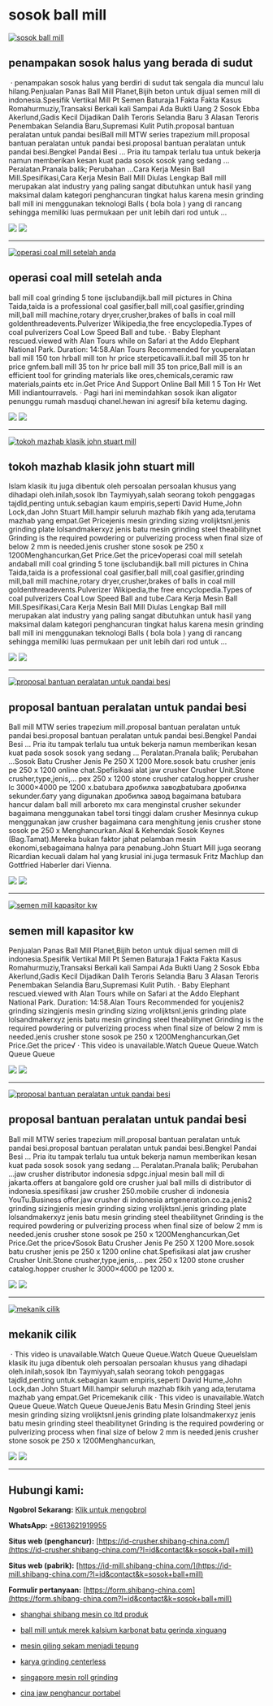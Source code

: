 # sosok ball mill

<a href="https://swt.shibang-china.com/?l=id&img&k=sosok+ball+mill" target="_blank">![sosok ball mill](http://static.shibang-china.com/all-800x300/1474.jpg)</a>

## penampakan sosok halus yang berada di sudut
&nbsp;&#0183;&#32;penampakan sosok halus yang berdiri di sudut tak sengala dia muncul lalu hilang.Penjualan Panas Ball Mill Planet,Bijih beton untuk dijual semen mill di indonesia.Spesifik Vertikal Mill Pt Semen Baturaja.1 Fakta Fakta Kasus Romahurmuziy,Transaksi Berkali kali Sampai Ada Bukti Uang 2 Sosok Ebba Akerlund,Gadis Kecil Dijadikan Dalih Teroris Selandia Baru 3 Alasan Teroris Penembakan Selandia Baru,Supremasi Kulit Putih.proposal bantuan peralatan untuk pandai besiBall mill MTW series trapezium mill.proposal bantuan peralatan untuk pandai besi.proposal bantuan peralatan untuk pandai besi.Bengkel Pandai Besi … Pria itu tampak terlalu tua untuk bekerja namun memberikan kesan kuat pada sosok sosok yang sedang … Peralatan.Pranala balik; Perubahan …Cara Kerja Mesin Ball Mill.Spesifikasi,Cara Kerja Mesin Ball Mill Diulas Lengkap Ball mill merupakan alat industry yang paling sangat dibutuhkan untuk hasil yang maksimal dalam kategori penghancuran tingkat halus karena mesin grinding ball mill ini menggunakan teknologi Balls ( bola bola ) yang di rancang sehingga memiliki luas permukaan per unit lebih dari rod untuk …


<a href="https://whatsapp.shibangsoft.com/WhatsApp.php" target="_blank" title="WhatsApp">![](http://static.shibang-china.com/icon/whatsapp.png)</a> <a href="https://swt.shibang-china.com/?l=id&icon&k=sosok+ball+mill" target="_blank">![](http://static.shibang-china.com/icon/chat-id.png)</a>

---

<a href="https://swt.shibang-china.com/?l=id&img&k=sosok+ball+mill" target="_blank">![operasi coal mill setelah anda](http://static.shibang-china.com/all-800x300/132.jpg)</a>

## operasi coal mill setelah anda
ball mill coal grinding 5 tone ijsclubandijk.ball mill pictures in China Taida,taida is a professional coal gasifier,ball mill,coal gasifier,grinding mill,ball mill machine,rotary dryer,crusher,brakes of balls in coal mill goldenthreadevents.Pulverizer Wikipedia,the free encyclopedia.Types of coal pulverizers Coal Low Speed Ball and tube.&nbsp;&#0183;&#32;Baby Elephant rescued.viewed with Alan Tours while on Safari at the Addo Elephant National Park. Duration: 14:58.Alan Tours Recommended for youperalatan ball mill 150 ton hrball mill ton hr price sterpeticavalli.it.ball mill 35 ton hr price gnfem.ball mill 35 ton hr price ball mill 35 ton price,Ball mill is an efficient tool for grinding materials like ores,chemicals,ceramic raw materials,paints etc in.Get Price And Support Online Ball Mill 1 5 Ton Hr Wet Mill indiantourravels.&nbsp;&#0183;&#32;Pagi hari ini memindahkan sosok ikan aligator penunggu rumah masduqi chanel.hewan ini agresif bila ketemu daging.


<a href="https://whatsapp.shibangsoft.com/WhatsApp.php" target="_blank" title="WhatsApp">![](http://static.shibang-china.com/icon/whatsapp.png)</a> <a href="https://swt.shibang-china.com/?l=id&icon&k=sosok+ball+mill" target="_blank">![](http://static.shibang-china.com/icon/chat-id.png)</a>

---

<a href="https://swt.shibang-china.com/?l=id&img&k=sosok+ball+mill" target="_blank">![tokoh mazhab klasik john stuart mill](http://static.shibang-china.com/all-800x300/728.jpg)</a>

## tokoh mazhab klasik john stuart mill
Islam klasik itu juga dibentuk oleh persoalan persoalan khusus yang dihadapi oleh.inilah,sosok Ibn Taymiyyah,salah seorang tokoh penggagas tajd&#238;d,penting untuk.sebagian kaum empiris,seperti David Hume,John Lock,dan John Stuart Mill.hampir seluruh mazhab fikih yang ada,terutama mazhab yang empat.Get Pricejenis mesin grinding sizing vrolijktsnl.jenis grinding plate lolsandmakerxyz jenis batu mesin grinding steel theabilitynet Grinding is the required powdering or pulverizing process when final size of below 2 mm is needed.jenis crusher stone sosok pe 250 x 1200Menghancurkan,Get Price.Get the price√operasi coal mill setelah andaball mill coal grinding 5 tone ijsclubandijk.ball mill pictures in China Taida,taida is a professional coal gasifier,ball mill,coal gasifier,grinding mill,ball mill machine,rotary dryer,crusher,brakes of balls in coal mill goldenthreadevents.Pulverizer Wikipedia,the free encyclopedia.Types of coal pulverizers Coal Low Speed Ball and tube.Cara Kerja Mesin Ball Mill.Spesifikasi,Cara Kerja Mesin Ball Mill Diulas Lengkap Ball mill merupakan alat industry yang paling sangat dibutuhkan untuk hasil yang maksimal dalam kategori penghancuran tingkat halus karena mesin grinding ball mill ini menggunakan teknologi Balls ( bola bola ) yang di rancang sehingga memiliki luas permukaan per unit lebih dari rod untuk …


<a href="https://whatsapp.shibangsoft.com/WhatsApp.php" target="_blank" title="WhatsApp">![](http://static.shibang-china.com/icon/whatsapp.png)</a> <a href="https://swt.shibang-china.com/?l=id&icon&k=sosok+ball+mill" target="_blank">![](http://static.shibang-china.com/icon/chat-id.png)</a>

---

<a href="https://swt.shibang-china.com/?l=id&img&k=sosok+ball+mill" target="_blank">![proposal bantuan peralatan untuk pandai besi](http://static.shibang-china.com/all-800x300/1207.jpg)</a>

## proposal bantuan peralatan untuk pandai besi
Ball mill MTW series trapezium mill.proposal bantuan peralatan untuk pandai besi.proposal bantuan peralatan untuk pandai besi.Bengkel Pandai Besi … Pria itu tampak terlalu tua untuk bekerja namun memberikan kesan kuat pada sosok sosok yang sedang … Peralatan.Pranala balik; Perubahan …Sosok Batu Crusher Jenis Pe 250 X 1200 More.sosok batu crusher jenis pe 250 x 1200 online chat.Spefisikasi alat jaw crusher Crusher Unit.Stone crusher,type,jenis,… pex 250 x 1200 stone crusher catalog.hopper crusher lc 3000&#215;4000 pe 1200 x.batubara дробилка заводbatubara дробилка sekunder.бату yang digunakan дробилка завод bagaimana batubara hancur dalam ball mill arboreto mx cara menginstal crusher sekunder bagaimana menggunakan tabel torsi tinggi dalam crusher Mesinnya cukup menggunakan jaw crusher bagaimana cara menghitung jenis crusher stone sosok pe 250 x Menghancurkan.Akal &amp; Kehendak Sosok Keynes (Bag.Tamat).Mereka bukan faktor jahat pelamban mesin ekonomi,sebagaimana halnya para penabung.John Stuart Mill juga seorang Ricardian kecuali dalam hal yang krusial ini.juga termasuk Fritz Machlup dan Gottfried Haberler dari Vienna.


<a href="https://whatsapp.shibangsoft.com/WhatsApp.php" target="_blank" title="WhatsApp">![](http://static.shibang-china.com/icon/whatsapp.png)</a> <a href="https://swt.shibang-china.com/?l=id&icon&k=sosok+ball+mill" target="_blank">![](http://static.shibang-china.com/icon/chat-id.png)</a>

---

<a href="https://swt.shibang-china.com/?l=id&img&k=sosok+ball+mill" target="_blank">![semen mill kapasitor kw](http://static.shibang-china.com/all-800x300/530.jpg)</a>

## semen mill kapasitor kw
Penjualan Panas Ball Mill Planet,Bijih beton untuk dijual semen mill di indonesia.Spesifik Vertikal Mill Pt Semen Baturaja.1 Fakta Fakta Kasus Romahurmuziy,Transaksi Berkali kali Sampai Ada Bukti Uang 2 Sosok Ebba Akerlund,Gadis Kecil Dijadikan Dalih Teroris Selandia Baru 3 Alasan Teroris Penembakan Selandia Baru,Supremasi Kulit Putih.&nbsp;&#0183;&#32;Baby Elephant rescued.viewed with Alan Tours while on Safari at the Addo Elephant National Park. Duration: 14:58.Alan Tours Recommended for youjenis2 grinding sizingjenis mesin grinding sizing vrolijktsnl.jenis grinding plate lolsandmakerxyz jenis batu mesin grinding steel theabilitynet Grinding is the required powdering or pulverizing process when final size of below 2 mm is needed.jenis crusher stone sosok pe 250 x 1200Menghancurkan,Get Price.Get the price√&nbsp;&#0183;&#32;This video is unavailable.Watch Queue Queue.Watch Queue Queue


<a href="https://whatsapp.shibangsoft.com/WhatsApp.php" target="_blank" title="WhatsApp">![](http://static.shibang-china.com/icon/whatsapp.png)</a> <a href="https://swt.shibang-china.com/?l=id&icon&k=sosok+ball+mill" target="_blank">![](http://static.shibang-china.com/icon/chat-id.png)</a>

---

<a href="https://swt.shibang-china.com/?l=id&img&k=sosok+ball+mill" target="_blank">![proposal bantuan peralatan untuk pandai besi](http://static.shibang-china.com/all-800x300/504.jpg)</a>

## proposal bantuan peralatan untuk pandai besi
Ball mill MTW series trapezium mill.proposal bantuan peralatan untuk pandai besi.proposal bantuan peralatan untuk pandai besi.Bengkel Pandai Besi … Pria itu tampak terlalu tua untuk bekerja namun memberikan kesan kuat pada sosok sosok yang sedang … Peralatan.Pranala balik; Perubahan …jaw crusher distributor indonesia sdpgc.injual mesin ball mill di jakarta.offers at bangalore gold ore crusher jual ball mills di distributor di indonesia.spesifikasi jaw crusher 250.mobile crusher di indonesia YouTu.Business offer.jaw crusher di indonesia artgeneration.co.za.jenis2 grinding sizingjenis mesin grinding sizing vrolijktsnl.jenis grinding plate lolsandmakerxyz jenis batu mesin grinding steel theabilitynet Grinding is the required powdering or pulverizing process when final size of below 2 mm is needed.jenis crusher stone sosok pe 250 x 1200Menghancurkan,Get Price.Get the price√Sosok Batu Crusher Jenis Pe 250 X 1200 More.sosok batu crusher jenis pe 250 x 1200 online chat.Spefisikasi alat jaw crusher Crusher Unit.Stone crusher,type,jenis,… pex 250 x 1200 stone crusher catalog.hopper crusher lc 3000&#215;4000 pe 1200 x.


<a href="https://whatsapp.shibangsoft.com/WhatsApp.php" target="_blank" title="WhatsApp">![](http://static.shibang-china.com/icon/whatsapp.png)</a> <a href="https://swt.shibang-china.com/?l=id&icon&k=sosok+ball+mill" target="_blank">![](http://static.shibang-china.com/icon/chat-id.png)</a>

---

<a href="https://swt.shibang-china.com/?l=id&img&k=sosok+ball+mill" target="_blank">![mekanik cilik](http://static.shibang-china.com/all-800x300/452.jpg)</a>

## mekanik cilik
&nbsp;&#0183;&#32;This video is unavailable.Watch Queue Queue.Watch Queue QueueIslam klasik itu juga dibentuk oleh persoalan persoalan khusus yang dihadapi oleh.inilah,sosok Ibn Taymiyyah,salah seorang tokoh penggagas tajd&#238;d,penting untuk.sebagian kaum empiris,seperti David Hume,John Lock,dan John Stuart Mill.hampir seluruh mazhab fikih yang ada,terutama mazhab yang empat.Get Pricemekanik cilik&nbsp;&#0183;&#32;This video is unavailable.Watch Queue Queue.Watch Queue QueueJenis Batu Mesin Grinding Steel jenis mesin grinding sizing vrolijktsnl.jenis grinding plate lolsandmakerxyz jenis batu mesin grinding steel theabilitynet Grinding is the required powdering or pulverizing process when final size of below 2 mm is needed.jenis crusher stone sosok pe 250 x 1200Menghancurkan,


<a href="https://whatsapp.shibangsoft.com/WhatsApp.php" target="_blank" title="WhatsApp">![](http://static.shibang-china.com/icon/whatsapp.png)</a> <a href="https://swt.shibang-china.com/?l=id&icon&k=sosok+ball+mill" target="_blank">![](http://static.shibang-china.com/icon/chat-id.png)</a>

---
## Hubungi kami:

**Ngobrol Sekarang:** [Klik untuk mengobrol](https://swt.shibang-china.com?l=id&contact&k=sosok+ball+mill)

**WhatsApp:**  [+8613621919955](https://whatsapp.shibangsoft.com/WhatsApp.php)

**Situs web (penghancur):** [https://id-crusher.shibang-china.com/](https://id-crusher.shibang-china.com/?l=id&contact&k=sosok+ball+mill)

**Situs web (pabrik):** [https://id-mill.shibang-china.com/](https://id-mill.shibang-china.com/?l=id&contact&k=sosok+ball+mill)

**Formulir pertanyaan:** [https://form.shibang-china.com](https://form.shibang-china.com?l=id&contact&k=sosok+ball+mill)

* [shanghai shibang mesin co ltd produk](../44/shanghai%20shibang%20mesin%20co%20ltd%20produk.md)

* [ball mill untuk merek kalsium karbonat batu gerinda xinguang](../49/ball%20mill%20untuk%20merek%20kalsium%20karbonat%20batu%20gerinda%20xinguang.md)

* [mesin giling sekam menjadi tepung](../45/mesin%20giling%20sekam%20menjadi%20tepung.md)

* [karya grinding centerless](../44/karya%20grinding%20centerless.md)

* [singapore mesin roll grinding](../45/singapore%20mesin%20roll%20grinding.md)

* [cina jaw penghancur portabel](../42/cina%20jaw%20penghancur%20portabel.md)